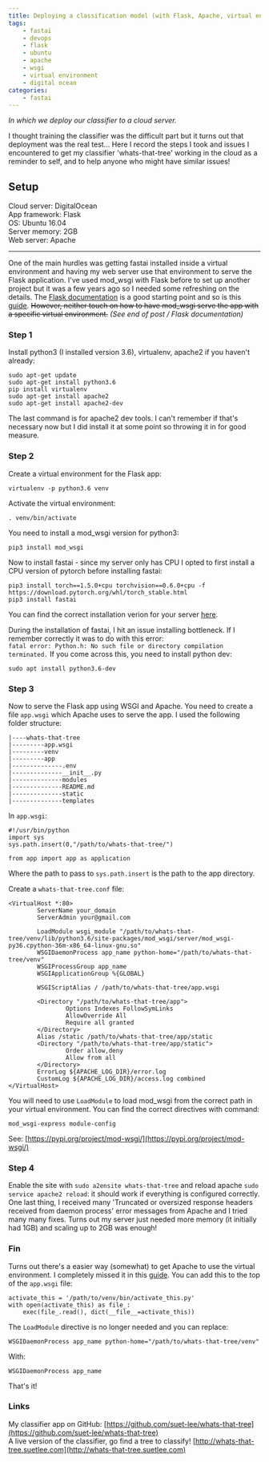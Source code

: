 ```yaml
---
title: Deploying a classification model (with Flask, Apache, virtual environments and WSGI)
tags:
    - fastai
    - devops
    - flask
    - ubuntu
    - apache
    - wsgi
    - virtual environment
    - digital ocean
categories:
    - fastai
---
```


*In which we deploy our classifier to a cloud server.*

I thought training the classifier was the difficult part but it turns out that deployment was the real test... Here I record the steps I took and issues I encountered to get my classifier 'whats-that-tree' working in the cloud as a reminder to self, and to help anyone who might have similar issues!

## Setup

Cloud server: DigitalOcean  
App framework: Flask  
OS: Ubuntu 16.04  
Server memory: 2GB  
Web server: Apache

----

One of the main hurdles was getting fastai installed inside a virtual environment and having my web server use that environment to serve the Flask application. I've used mod_wsgi with Flask before to set up another project but it was a few years ago so I needed some refreshing on the details. The [Flask documentation](https://flask.palletsprojects.com/en/1.1.x/deploying/mod_wsgi/) is a good starting point and so is this [guide](https://www.digitalocean.com/community/tutorials/how-to-deploy-a-flask-application-on-an-ubuntu-vps). ~~However, neither touch on how to have mod_wsgi serve the app with a specific virtual environment.~~ *(See end of post / Flask documentation)*

### Step 1

Install python3 (I installed version 3.6), virtualenv, apache2 if you haven't already:  
````
sudo apt-get update
sudo apt-get install python3.6
pip install virtualenv
sudo apt-get install apache2
sudo apt-get install apache2-dev
````
The last command is for apache2 dev tools. I can't remember if that's necessary now but I did install it at some point so throwing it in for good measure.  

### Step 2

Create a virtual environment for the Flask app:  
````
virtualenv -p python3.6 venv
````  
Activate the virtual environment:  
````
. venv/bin/activate
````  

You need to install a mod_wsgi version for python3:  
````
pip3 install mod_wsgi
````  

Now to install fastai - since my server only has CPU I opted to first install a CPU version of pytorch before installing fastai:   
````
pip3 install torch==1.5.0+cpu torchvision==0.6.0+cpu -f https://download.pytorch.org/whl/torch_stable.html  
pip3 install fastai
````  
You can find the correct installation verion for your server [here](https://pytorch.org/get-started/locally/).  

During the installation of fastai, I hit an issue installing bottleneck. If I remember correctly it was to do with this error:  
`fatal error: Python.h: No such file or directory compilation terminated.`
If you come across this, you need to install python dev:  
````
sudo apt install python3.6-dev
````

### Step 3

Now to serve the Flask app using WSGI and Apache. You need to create a file `app.wsgi` which Apache uses to serve the app. I used the following folder structure:  
````
|----whats-that-tree
|---------app.wsgi
|---------venv
|---------app
|--------------.env
|--------------__init__.py
|--------------modules
|--------------README.md
|--------------static
|--------------templates
````

In `app.wsgi`:  
````
#!/usr/bin/python
import sys
sys.path.insert(0,"/path/to/whats-that-tree/")

from app import app as application
````
Where the path to pass to `sys.path.insert` is the path to the app directory.  

Create a `whats-that-tree.conf` file:  
````
<VirtualHost *:80>
        ServerName your_domain
        ServerAdmin your@gmail.com

        LoadModule wsgi_module "/path/to/whats-that-tree/venv/lib/python3.6/site-packages/mod_wsgi/server/mod_wsgi-py36.cpython-36m-x86_64-linux-gnu.so"
        WSGIDaemonProcess app_name python-home="/path/to/whats-that-tree/venv"
        WSGIProcessGroup app_name
        WSGIApplicationGroup %{GLOBAL}

        WSGIScriptAlias / /path/to/whats-that-tree/app.wsgi

        <Directory "/path/to/whats-that-tree/app">
                Options Indexes FollowSymLinks
                AllowOverride All
                Require all granted
        </Directory>
        Alias /static /path/to/whats-that-tree/app/static
        <Directory "/path/to/whats-that-tree/app/static">
                Order allow,deny
                Allow from all
        </Directory>
        ErrorLog ${APACHE_LOG_DIR}/error.log
        CustomLog ${APACHE_LOG_DIR}/access.log combined
</VirtualHost>
````
You will need to use `LoadModule` to load mod_wsgi from the correct path in your virtual environment. You can find the correct directives with command:
````
mod_wsgi-express module-config
````
See: [https://pypi.org/project/mod-wsgi/](https://pypi.org/project/mod-wsgi/)

### Step 4

Enable the site with `sudo a2ensite whats-that-tree` and reload apache `sudo service apache2 reload`: it should work if everything is configured correctly.  
One last thing, I received many 'Truncated or oversized response headers received from daemon process' error messages from Apache and I tried many many fixes. Turns out my server just needed more memory (it initially had 1GB) and scaling up to 2GB was enough!

### Fin

Turns out there's a easier way (somewhat) to get Apache to use the virtual environment. I completely missed it in this [guide](https://flask.palletsprojects.com/en/1.1.x/deploying/mod_wsgi/). You can add this to the top of the `app.wsgi` file:  
````
activate_this = '/path/to/venv/bin/activate_this.py'
with open(activate_this) as file_:
    exec(file_.read(), dict(__file__=activate_this))
````
The `LoadModule` directive is no longer needed and you can replace:  
````
WSGIDaemonProcess app_name python-home="/path/to/whats-that-tree/venv"
````  
With:  
````
WSGIDaemonProcess app_name
````  

That's it!

### Links

My classifier app on GitHub: [https://github.com/suet-lee/whats-that-tree](https://github.com/suet-lee/whats-that-tree)  
A live version of the classifier, go find a tree to classify! [http://whats-that-tree.suetlee.com](http://whats-that-tree.suetlee.com)
